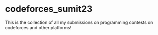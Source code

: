 # codeforces_sumit23
This is the collection of all my submissions on programming contests on codeforces and other platforms!
